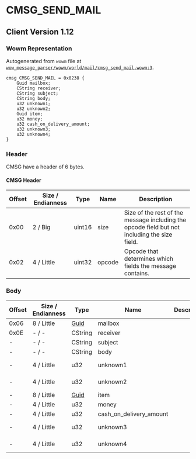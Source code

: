 # CMSG_SEND_MAIL

## Client Version 1.12

### Wowm Representation

Autogenerated from `wowm` file at [`wow_message_parser/wowm/world/mail/cmsg_send_mail.wowm:3`](https://github.com/gtker/wow_messages/tree/main/wow_message_parser/wowm/world/mail/cmsg_send_mail.wowm#L3).
```rust,ignore
cmsg CMSG_SEND_MAIL = 0x0238 {
    Guid mailbox;
    CString receiver;
    CString subject;
    CString body;
    u32 unknown1;
    u32 unknown2;
    Guid item;
    u32 money;
    u32 cash_on_delivery_amount;
    u32 unknown3;
    u32 unknown4;
}
```
### Header

CMSG have a header of 6 bytes.

#### CMSG Header

| Offset | Size / Endianness | Type   | Name   | Description |
| ------ | ----------------- | ------ | ------ | ----------- |
| 0x00   | 2 / Big           | uint16 | size   | Size of the rest of the message including the opcode field but not including the size field.|
| 0x02   | 4 / Little        | uint32 | opcode | Opcode that determines which fields the message contains.|

### Body

| Offset | Size / Endianness | Type | Name | Description | Comment |
| ------ | ----------------- | ---- | ---- | ----------- | ------- |
| 0x06 | 8 / Little | [Guid](../spec/packed-guid.md) | mailbox |  |  |
| 0x0E | - / - | CString | receiver |  |  |
| - | - / - | CString | subject |  |  |
| - | - / - | CString | body |  |  |
| - | 4 / Little | u32 | unknown1 |  | cmangos: stationery? |
| - | 4 / Little | u32 | unknown2 |  | cmangos: 0x00000000 |
| - | 8 / Little | [Guid](../spec/packed-guid.md) | item |  |  |
| - | 4 / Little | u32 | money |  |  |
| - | 4 / Little | u32 | cash_on_delivery_amount |  |  |
| - | 4 / Little | u32 | unknown3 |  | cmangos: const 0 |
| - | 4 / Little | u32 | unknown4 |  | cmangos: const 0 |

